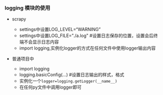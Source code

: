 ### logging 模块的使用
- scrapy
  - settings中设置LOG_LEVEL=“WARNING”
  - settings中设置LOG_FILE="./a.log"  #设置日志保存的位置，设置会后终端不会显示日志内容
  - import logging,实例化logger的方式在任何文件中使用logger输出内容

- 普通项目中
  - import logging
  - logging.basicConfig(...) #设置日志输出的样式，格式
  - 实例化一个`logger=logging.getLogger(__name__)`
  - 在任何py文件中调用logger即可
  
  
